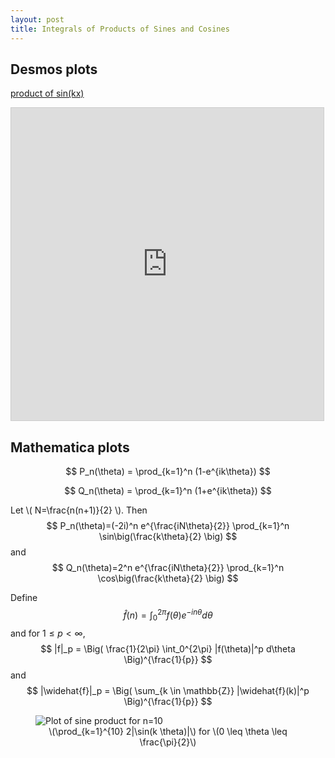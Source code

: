 ```yaml
---
layout: post
title: Integrals of Products of Sines and Cosines
---
```


## Desmos plots

[product of sin(kx)](https://www.desmos.com/calculator/hnhjn7hcbf)

<iframe src="https://www.desmos.com/calculator/hnhjn7hcbf?embed" width="500" height="500" style="border: 1px solid #ccc" frameborder=0></iframe>

## Mathematica plots

$$
P_n(\theta) = \prod_{k=1}^n (1-e^{ik\theta})
$$

$$
Q_n(\theta) = \prod_{k=1}^n (1+e^{ik\theta})
$$

Let \\( N=\frac{n(n+1)}{2} \\). Then
$$
P_n(\theta)=(-2i)^n e^{\frac{iN\theta}{2}} \prod_{k=1}^n \sin\big(\frac{k\theta}{2} \big)
$$
and
$$
Q_n(\theta)=2^n e^{\frac{iN\theta}{2}} \prod_{k=1}^n \cos\big(\frac{k\theta}{2} \big)
$$

Define
$$
\widehat{f}(n) = \int_0^{2\pi} f(\theta) e^{-in\theta} d\theta
$$
and for $1 \leq p < \infty$,
$$
|f|_p = \Big( \frac{1}{2\pi} \int_0^{2\pi} |f(\theta)|^p d\theta \Big)^{\frac{1}{p}}
$$
and
$$
|\widehat{f}|_p = \Big( \sum_{k \in \mathbb{Z}} |\widehat{f}(k)|^p \Big)^{\frac{1}{p}}
$$


<figure>
    <img src="/Python/sineproduct/sine10plot.png" alt="Plot of sine product for n=10" style="display:block;margin-left:auto;margin-right:auto;">
    <figcaption align="center">
        \(\prod_{k=1}^{10} 2|\sin(k \theta)|\) for \(0 \leq \theta \leq \frac{\pi}{2}\)
    </figcaption>
</figure>
